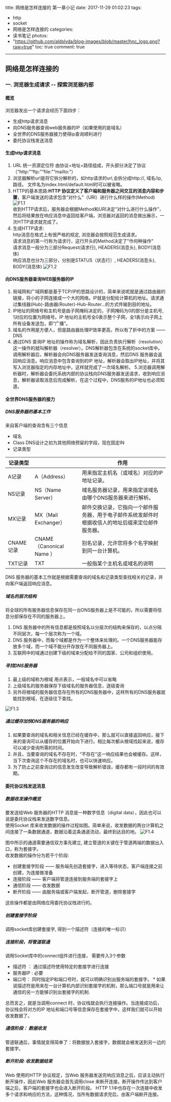 title: 网络是怎样连接的 第一章小记
date: 2017-11-29 01:02:23
tags:
- http
- socket
- 网络是怎样连接的
categories:
- 读书笔记
photos:	 
- "https://github.com/aldslvda/blog-images/blob/master/hnc_logo.png?raw=true"
toc: true
comment: true
---

## 网络是怎样连接的 ##
### 一. 浏览器生成请求 -- 探索浏览器内部 ###

#### 概览
浏览器发出一个请求会经历下面四步：

- 生成http请求消息
- 向DNS服务器查询web服务器的IP（如果使用的是域名）
- 全世界的DNS服务器接力使得ip查询顺利进行
- 委托协议栈发送消息

#### 生成http请求消息
1. URL 统一资源定位符 由协议+地址+路径组成，开头部分决定了协议（“http:”“ftp:”“file:”“mailto:”）     
2. 浏览器解析url是将它拆分解析的，如http请求的url,会拆分成http://, 域名/ip, 路径。     文件名为index.html/default.html时可以被省略。    
3. HTTP的基本思路:**HTTP 协议定义了客户端和服务器之间交互的消息内容和步骤**，客户端发送的请求包含“对什么”（URI）进行什么样的操作(Method)
![F1.1](https://github.com/aldslvda/blog-images/blob/master/H-N-C-1.1.png?raw=true)  
收到HTTP请求后，服务器会根据Method和URI决定“对什么进行什么操作”，然后将结果放在响应消息中返回给客户端，浏览器对返回的消息做出展示，一次HTTP请求就完成了。
4. 生成HTTP请求:   
http消息在格式上有很严格的规定, 浏览器会按照规范生成请求。   
请求消息的第一行称为请求行，这行开头的Method决定了"作何种操作"   
请求消息一般分为三部分Request(请求行), HEADERS(消息头), BODY(消息体)   
响应消息也分为三部分，分别是STATUS（状态行）, HEADERS(消息头), BODY(消息体)
![F1.2](https://github.com/aldslvda/blog-images/blob/master/H-N-C-1.2.png?raw=true)  

#### 向DNS服务器查询WEB服务器的IP
1. 局域网和广域网都是基于TCP/IP的思路设计的，简单来说呢就是通过路由器的链接，将小的子网连接成一个大的网络。IP就是分配给计算机的地址。请求通过集线器(Hub)-路由器(Router)-Hub-Router...的方式传输到目的地址。   
2. IP地址的网络号和主机号是由子网掩码决定的，子网掩码为0的部分是主机号, 1对应的位置为网络号。IP 地址的主机号全0表示整个子网，全1表示向子网上所有设备发送包，即“广播”。
3. 域名的作用是方便人，但是路由器处理IP效率更高，所以有了折中的方案 —— DNS    
4. 通过DNS 查询IP 地址的操作称为域名解析，因此负责执行解析（resolution）这一操作的就叫解析器（resolver）。DNS解析器包含在系统的socket库中。    
调用解析器后，解析器会向DNS服务器发送查询消息，然后DNS 服务器会返回响应消息。响应消息中包含查询到的IP 地址，解析器会取出IP地址，并将其写入浏览器指定的内存地址中，这样就完成了一次域名解析。
5.浏览器调用解析器时，解析器会委托系统内部的协议栈向DNS服务器发送请求，收到响应消息，解析器读取消息后完成解析，在这个过程中，DNS服务的IP地址也必须知道。

#### 全世界DNS服务器的接力

##### DNS服务器的基本工作
来自客户端的查询含有三个信息

- 域名 
- Class  DNS设计之初为其他网络预留的字段，现在固定IN
- 记录类型 

|记录类型||作用|
|----|---|-----|
|A记录  |A（Address）|用来指定主机名（或域名）对应的IP地址记录。|
|NS记录 | NS（Name Server）| 域名服务器记录，用来指定该域名由哪个DNS服务器来进行解析。| 
|MX记录 |MX（Mail Exchanger）|邮件交换记录，它指向一个邮件服务器，用于电子邮件系统发邮件时根据收信人的地址后缀来定位邮件服务器。|  
|CNAME记录  |CNAME（Canonical Name ）| 别名记录，允许您将多个名字映射到同一台计算机。|
|TXT记录 |TXT |一般指某个主机名或域名的说明|

DNS 服务器的基本工作就是根据需要查询的域名和记录类型查找相关的记录，并向客户端返回响应消息。

##### 域名的层次结构
将全球的所有服务器信息保存在同一台DNS服务器上是不可能的，所以需要将信息分部保存在不同的服务器上。     
1. DNS 服务器中的所有信息都是按照域名以分层次的结构来保存的，以点分隔不同层次，每一个层次称为一个域。
2. DNS 服务器中，而每个域都是作为一个整体来处理的。一个DNS服务器能存放多个域，而一个域不能分开存放在不同服务器上。
3. 互联网中的域通过创建下级的域来分配给不同的国家、公司和组织使用。   

##### 寻找DNS服务器
1. 最上级的域称为根域 用点表示，一般域名中可以省略
2. 上级域名的服务器保存下级域名的服务器信息，逐级查询
3. 另外将根域的服务器信息存在所有的DNS服务器中，这样所有的DNS服务器就能找到根域，在逐级往下查找。

![F1.3](https://github.com/aldslvda/blog-images/blob/master/H-N-C-1.3.png?raw=true) 

##### 通过缓存加快DNS服务器的响应
1. 如果要查询的域名和相关信息已经在缓存中，那么就可以直接返回响应，接下来的查询可以从缓存的位置开始向下进行。相比每次都从根域找起来说，缓存可以减少查询所需的时间。   
2. 并且，当要查询的域名不存在时，“不存在”这一响应结果也会被缓存。这样，当下次查询这个不存在的域名时，也可以快速响应。
3. 为了防止之前查询过的信息发生改变导致解析错误，缓存都有一段时间的有效期。

#### 委托协议栈发送消息
##### 数据收发操作概览
要发送给Web 服务器的HTTP 消息是一种数字信息（digital data），因此也可以说是委托协议栈来发送数字信息。   
使用Socket 库来收发数据的操作过程如图。简单来说，收发数据的两台计算机之间连接了一条数据通道，数据沿着这条通道流动，最终到达目的地。
![F1.4](https://github.com/aldslvda/blog-images/blob/master/H-N-C-1.4.png?raw=true)   

图中所示的通道需要通信双方事先建立, 建立管道的关键在于管道两端的数据出入口，称为套接字。   
收发数据的操作分为若干个阶段:
 
- 创建套接字阶段 —— 服务端先创造套接字，进入等待状态，客户端连接之前创建，为连接做准备
- 连接阶段 —— 客户端将管道连接到服务端的套接字上
- 通信阶段 —— 收发数据
- 断开阶段 —— 由服务端或客户端发起，断开管道，删除套接字

这些操作都是由网络应用委托协议栈进行的。

##### 创建套接字阶段
调用socket库创建套接字, 得到一个描述符（连接的唯一标识）

##### 连接阶段，将管道联通
调用Socket库中的connect组件进行连接， 需要传入3个参数

- 描述符 ： 通过描述符使用特定的套接字进行连接
- 服务器IP : 必要
- 端口号： 同时指定IP和端口号时，就可以明确识别出服务端的套接字。
\* 如果说描述符是用来在一台计算机内部识别套接字的机制，那么端口号就是用来让通信的另一方能够识别出套接字的机制.

总而言之，就是当调用connect 时，协议栈就会执行连接操作。当连接成功后，协议栈会将对方的IP 地址和端口号等信息保存在套接字中，这样我们就可以开始收发数据了。


##### 通信阶段： 数据收发
管道联通后，事情就变得简单了：将数据放入套接字，数据就会被发送到另一边的套接字。

##### 断开阶段: 收发数据结束
Web 使用的HTTP 协议规定，当Web 服务器发送完响应消息之后，应该主动执行断开操作，因此Web 服务器会首先调用close 来断开连接。断开操作传达到客户端之后，客户端的套接字也会进入断开阶段。
HTTP 1.1中也存在一次连接中收发多个请求和响应的方法，这种情况，当所有数据请求完后，由客户端断开连接。

